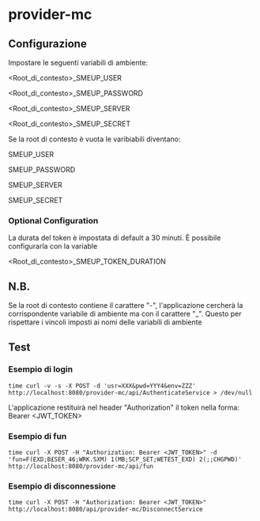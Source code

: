 # provider-mc

## Configurazione

Impostare le seguenti variabili di ambiente:

<Root_di_contesto>_SMEUP_USER

<Root_di_contesto>_SMEUP_PASSWORD

<Root_di_contesto>_SMEUP_SERVER

<Root_di_contesto>_SMEUP_SECRET

Se la root di contesto è vuota le varibiabili diventano:

SMEUP_USER

SMEUP_PASSWORD

SMEUP_SERVER

SMEUP_SECRET

### Optional Configuration

La durata del token è impostata di default a 30 minuti.
È possibile configurarla con la variable 

<Root_di_contesto>_SMEUP_TOKEN_DURATION

## N.B.

Se la root di contesto contiene il carattere "-", l'applicazione cercherà la corrispondente 
variabile di ambiente ma con il carattere "_".
Questo per rispettare i vincoli imposti ai nomi delle variabili di ambiente

## Test

### Esempio di login

```
time curl -v -s -X POST -d 'usr=XXX&pwd=YYY4&env=ZZZ' http://localhost:8080/provider-mc/api/AuthenticateService > /dev/null
```
L'applicazione restituirà nel header "Authorization" il token nella forma:
Bearer <JWT_TOKEN>

### Esempio di fun

```
time curl -X POST -H "Authorization: Bearer <JWT_TOKEN>" -d 'fun=F(EXD;B£SER_46;WRK.SXM) 1(MB;SCP_SET;WETEST_EXD) 2(;;CHGPWD)' http://localhost:8080/provider-mc/api/fun
```
### Esempio di disconnessione

```
time curl -X POST -H "Authorization: Bearer <JWT_TOKEN>"  http://localhost:8080/api/provider-mc/DisconnectService
```